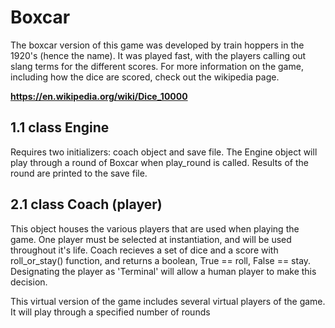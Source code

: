 # Boxcar

The boxcar version of this game was developed by train hoppers in the 1920's (hence the name). It was played fast, with the players calling out slang terms for the different scores. For more information on the game, including how the dice are scored, check out the wikipedia page.

**https://en.wikipedia.org/wiki/Dice_10000**

## 1.1 class Engine 

Requires two initializers: coach object and save file. The Engine object will play through a round of Boxcar when play_round is called. Results of the round are printed to the save file.

## 2.1 class Coach (player)

This object houses the various players that are used when playing the game. One player must be selected at instantiation, and will be used throughout it's life. Coach recieves a set of dice and a score with roll_or_stay() function, and returns a boolean, True == roll, False == stay. Designating the player as 'Terminal' will allow a human player to make this decision.



This virtual version of the game includes several virtual players of the game. It will play through a specified number of rounds